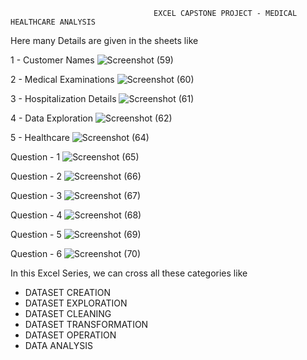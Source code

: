                                     EXCEL CAPSTONE PROJECT - MEDICAL HEALTHCARE ANALYSIS

Here many Details are given in the sheets like


1 - Customer Names
![Screenshot (59)](https://github.com/user-attachments/assets/76b00f2d-90c1-45b3-b626-55fa97f154a0)

2 - Medical Examinations
![Screenshot (60)](https://github.com/user-attachments/assets/08d36f43-dd19-44d7-b85b-e6a7c6522821)

3 - Hospitalization Details
![Screenshot (61)](https://github.com/user-attachments/assets/7bd7b6ea-97d8-419d-ab7e-ec8b60a9773c)

4 - Data Exploration
![Screenshot (62)](https://github.com/user-attachments/assets/018d79cb-420a-4312-b87f-84bb0e1ae94f)

5 - Healthcare
![Screenshot (64)](https://github.com/user-attachments/assets/e8a89707-774b-48d7-bf27-77155415bd7d)

Question - 1
![Screenshot (65)](https://github.com/user-attachments/assets/7efedfad-545f-4860-aa6d-8565a89f1c96)

Question - 2
![Screenshot (66)](https://github.com/user-attachments/assets/a7f2d559-34cd-44bb-ad78-5f638cc46cf9)

Question - 3
![Screenshot (67)](https://github.com/user-attachments/assets/fe9b1b2c-57da-45b0-9d56-eeae049595d9)

Question - 4
![Screenshot (68)](https://github.com/user-attachments/assets/3f6b50e1-2ffb-43b7-b76a-a2b424473a86)

Question - 5
![Screenshot (69)](https://github.com/user-attachments/assets/6c5adb0d-a792-4eb5-9b7d-188b84d251ad)

Question - 6
![Screenshot (70)](https://github.com/user-attachments/assets/c391aa77-76bf-4882-bc61-df95c4cd7f46)

In this Excel Series, we can cross all these categories like

* DATASET CREATION
* DATASET EXPLORATION
* DATASET CLEANING
* DATASET TRANSFORMATION
* DATASET OPERATION
* DATA ANALYSIS

